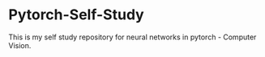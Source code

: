 # Pytorch-Self-Study


This is my self study repository for neural networks in pytorch - Computer Vision.

